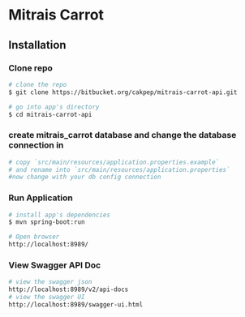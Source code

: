 # Mitrais Carrot

## Installation

### Clone repo

``` bash
# clone the repo
$ git clone https://bitbucket.org/cakpep/mitrais-carrot-api.git

# go into app's directory
$ cd mitrais-carrot-api
```

### create mitrais_carrot database and change the database connection in 
``` bash
# copy `src/main/resources/application.properties.example`
# and rename into `src/main/resources/application.properties`
#now change with your db config connection
```

### Run Application
``` bash
# install app's dependencies
$ mvn spring-boot:run

# Open browser
http://localhost:8989/
```

### View Swagger API Doc
``` bash
# view the swagger json
http://localhost:8989/v2/api-docs
# view the swagger UI
http://localhost:8989/swagger-ui.html
```
